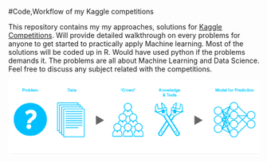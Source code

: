 #Code,Workflow of my Kaggle competitions

This repository contains my my approaches, solutions for [Kaggle Competitions](http://www.kaggle.com). Will provide detailed walkthrough on every problems for anyone to get started to practically apply Machine learning. Most of the solutions will be coded up in R. Would have used python if the problems demands it. The problems are all about Machine Learning and Data Science. Feel free to discuss any subject related with the competitions.

![Kaggle](img/kaggle-1.png)
